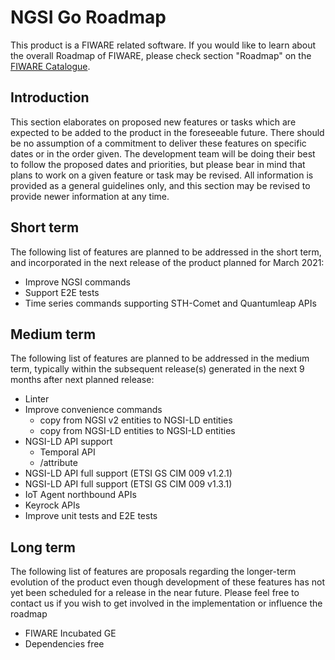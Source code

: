# NGSI Go Roadmap

This product is a FIWARE related software. If you would like to learn about the
overall Roadmap of FIWARE, please check section "Roadmap" on the
[FIWARE Catalogue](https://github.com/Fiware/catalogue).

## Introduction

This section elaborates on proposed new features or tasks which are expected to
be added to the product in the foreseeable future. There should be no assumption
of a commitment to deliver these features on specific dates or in the order
given. The development team will be doing their best to follow the proposed
dates and priorities, but please bear in mind that plans to work on a given
feature or task may be revised. All information is provided as a general
guidelines only, and this section may be revised to provide newer information at
any time.

## Short term

The following list of features are planned to be addressed in the short term,
and incorporated in the next release of the product planned for March 2021:

-   Improve NGSI commands
-   Support E2E tests
-   Time series commands supporting STH-Comet and Quantumleap APIs

## Medium term

The following list of features are planned to be addressed in the medium term,
typically within the subsequent release(s) generated in the next 9 months after
next planned release:

-   Linter
-   Improve convenience commands
    -   copy from NGSI v2 entities to NGSI-LD entities
    -   copy from NGSI-LD entities to NGSI-LD entities
-   NGSI-LD API support
    -   Temporal API
    -   /attribute
-   NGSI-LD API full support (ETSI GS CIM 009 v1.2.1)
-   NGSI-LD API full support (ETSI GS CIM 009 v1.3.1)
-   IoT Agent northbound APIs
-   Keyrock APIs 
-   Improve unit tests and E2E tests

## Long term

The following list of features are proposals regarding the longer-term evolution
of the product even though development of these features has not yet been
scheduled for a release in the near future. Please feel free to contact us if
you wish to get involved in the implementation or influence the roadmap

-   FIWARE Incubated GE
-   Dependencies free
